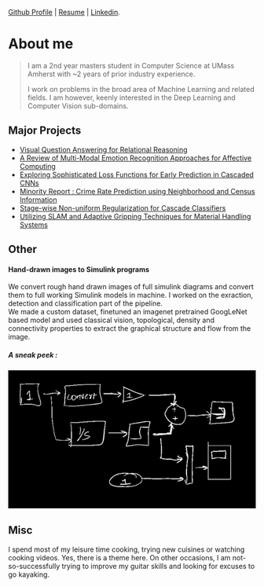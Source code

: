[Github Profile](https://github.com/AnishPimpley) | [Resume](https://anishpimpley.github.io/media/resume_sept_18.pdf) | [Linkedin](https://www.linkedin.com/in/anishpimpley/).

# About me

> I am a 2nd year masters student in Computer Science at UMass Amherst with ~2 years of prior industry experience. 
>
> I work on problems in the broad area of Machine Learning and related fields. I am however, keenly interested in the Deep Learning and Computer Vision sub-domains.

## Major Projects

+ [Visual Question Answering for Relational Reasoning ](https://anishpimpley.github.io/media/maluuba-figureqa-visual.pdf "Visual Question Answering for Relational Reasoning")
+ [ A Review of Multi-Modal Emotion Recognition Approaches for Affective Computing](https://github.com/AnishPimpley/anishpimpley.github.io/blob/master/media/A%20Review%20of%20Multi-Modal%20Emotion%20Recognition.pdf " A Review of Multi-Modal Emotion Recognition Approaches for Affective Computing")
+ [Exploring Sophisticated Loss Functions for Early Prediction in Cascaded CNNs](https://github.com/AnishPimpley/anishpimpley.github.io/blob/master/media/Exploring%20Sophisticated%20Loss%20Functions%20for%20Early.pdf "Exploring Sophisticated Loss Functions for Early Prediction in Cascaded CNNs")
+ [ Minority Report : Crime Rate Prediction using Neighborhood and Census Information](https://github.com/AnishPimpley/anishpimpley.github.io/blob/master/media/Minority%20Report.pdf " Minority Report : Crime rate prediction using neighborhood and census information")
+ [Stage-wise Non-uniform Regularization for Cascade Classifiers](https://github.com/AnishPimpley/anishpimpley.github.io/blob/master/media/Stage-wise%20Non-uniform%20Regularization%20for%20Cascade.pdf "Stage-wise Non-uniform Regularization for Cascade Classifiers")
+ [Utilizing SLAM and Adaptive Gripping Techniques for Material Handling Systems](https://github.com/AnishPimpley/anishpimpley.github.io/blob/master/media/Utilizing%20SLAM%20and%20Adaptive%20Gripping%20Techniques%20for%20Material%20Handling%20Systems.pdf "Utilizing SLAM and Adaptive Gripping Techniques for Material Handling Systems")

## Other

#### Hand-drawn images to Simulink programs
We convert rough hand drawn images of full simulink diagrams and convert them to full working Simulink models in machine. I worked on the exraction, detection and classification part of the pipeline.      
We made a custom dataset, finetuned an imagenet pretrained GoogLeNet based model and used classical vision, topological, density and connectivity properties to extract the graphical structure and flow from the image.
##### A sneak peek :
![Video Demonstration](https://raw.githubusercontent.com/AnishPimpley/anishpimpley.github.io/master/media/doodle%20to%20simulink.gif)

## Misc

I spend most of my leisure time cooking, trying new cuisines or watching cooking videos. Yes, there is a theme here. On other occasions, I am not-so-successfully trying to improve my guitar skills and looking for excuses to go kayaking.
